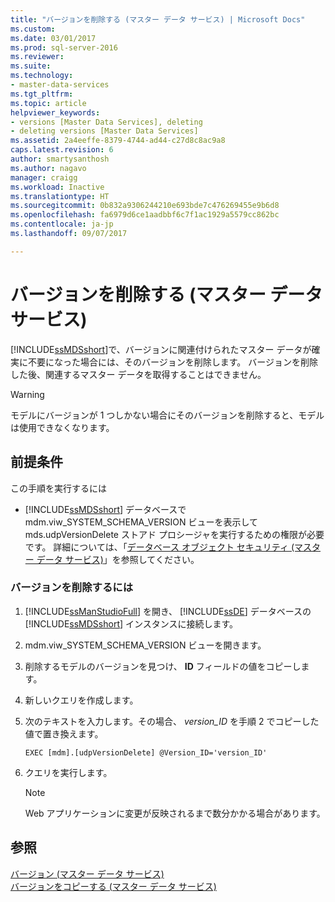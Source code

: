 ```yaml
---
title: "バージョンを削除する (マスター データ サービス) | Microsoft Docs"
ms.custom: 
ms.date: 03/01/2017
ms.prod: sql-server-2016
ms.reviewer: 
ms.suite: 
ms.technology:
- master-data-services
ms.tgt_pltfrm: 
ms.topic: article
helpviewer_keywords:
- versions [Master Data Services], deleting
- deleting versions [Master Data Services]
ms.assetid: 2a4eeffe-8379-4744-ad44-c27d8c8ac9a8
caps.latest.revision: 6
author: smartysanthosh
ms.author: nagavo
manager: craigg
ms.workload: Inactive
ms.translationtype: HT
ms.sourcegitcommit: 0b832a9306244210e693bde7c476269455e9b6d8
ms.openlocfilehash: fa6979d6ce1aadbbf6c7f1ac1929a5579cc862bc
ms.contentlocale: ja-jp
ms.lasthandoff: 09/07/2017

---
```

# <a name="delete-a-version-master-data-services"></a>バージョンを削除する (マスター データ サービス)
  [!INCLUDE[ssMDSshort](../includes/ssmdsshort-md.md)]で、バージョンに関連付けられたマスター データが確実に不要になった場合には、そのバージョンを削除します。 バージョンを削除した後、関連するマスター データを取得することはできません。  
  
> [!WARNING]  
>  モデルにバージョンが 1 つしかない場合にそのバージョンを削除すると、モデルは使用できなくなります。  
  
## <a name="prerequisites"></a>前提条件  
 この手順を実行するには  
  
-   [!INCLUDE[ssMDSshort](../includes/ssmdsshort-md.md)] データベースで mdm.viw_SYSTEM_SCHEMA_VERSION ビューを表示して mds.udpVersionDelete ストアド プロシージャを実行するための権限が必要です。 詳細については、「[データベース オブジェクト セキュリティ (マスター データ サービス)](../master-data-services/database-object-security-master-data-services.md)」を参照してください。  
  
### <a name="to-delete-a-version"></a>バージョンを削除するには  
  
1.  [!INCLUDE[ssManStudioFull](../includes/ssmanstudiofull-md.md)] を開き、 [!INCLUDE[ssDE](../includes/ssde-md.md)] データベースの [!INCLUDE[ssMDSshort](../includes/ssmdsshort-md.md)] インスタンスに接続します。  
  
2.  mdm.viw_SYSTEM_SCHEMA_VERSION ビューを開きます。  
  
3.  削除するモデルのバージョンを見つけ、 **ID** フィールドの値をコピーします。  
  
4.  新しいクエリを作成します。  
  
5.  次のテキストを入力します。その場合、 *version_ID* を手順 2 でコピーした値で置き換えます。  
  
    ```  
    EXEC [mdm].[udpVersionDelete] @Version_ID='version_ID'  
    ```  
  
6.  クエリを実行します。  
  
    > [!NOTE]  
    >  Web アプリケーションに変更が反映されるまで数分かかる場合があります。  
  
## <a name="see-also"></a>参照  
 [バージョン (マスター データ サービス)](../master-data-services/versions-master-data-services.md)   
 [バージョンをコピーする (マスター データ サービス)](../master-data-services/copy-a-version-master-data-services.md)  
  
  

